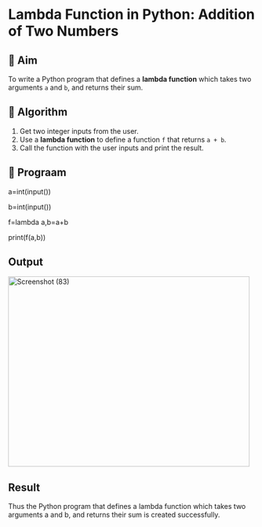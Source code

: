 # Lambda Function in Python: Addition of Two Numbers

## 🎯 Aim
To write a Python program that defines a **lambda function** which takes two arguments `a` and `b`, and returns their sum.

## 🧠 Algorithm
1. Get two integer inputs from the user.
2. Use a **lambda function** to define a function `f` that returns `a + b`.
3. Call the function with the user inputs and print the result.

## 🧾 Prograam
a=int(input())

b=int(input())

f=lambda a,b=a+b

print(f(a,b))

## Output
<img width="492" height="387" alt="Screenshot (83)" src="https://github.com/user-attachments/assets/670dab83-250e-44e8-bdbe-3d2b3a3c4de3" />



## Result
Thus the Python program that defines a lambda function which takes two arguments a and b, and returns their sum is created successfully.
